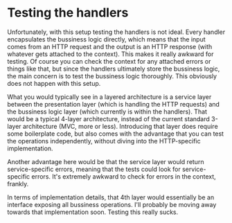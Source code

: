 # Testing the handlers

Unfortunately, with this setup testing the handlers is not ideal. Every handler encapsulates the bussiness logic directly, which means that the input comes from an HTTP request and the output is an HTTP response (with whatever gets attached to the context). This makes it really awkward for testing. Of course you can check the context for any attached errors or things like that, but since the handlers ultimately store the bussiness logic, the main concern is to test the bussiness logic thoroughly. This obviously does not happen with this setup.

What you would typically see in a layered architecture is a service layer between the presentation layer (which is handling the HTTP requests) and the bussiness logic layer (which currently is within the handlers). That would be a typical 4-layer architecture, instead of the current standard 3-layer architecture (MVC, more or less). Introducing that layer does require some boilerplate code, but also comes with the advantage that you can test the operations independently, without diving into the HTTP-specific implementation.

Another advantage here would be that the service layer would return service-specific errors, meaning that the tests could look for service-specific errors. It's extremely awkward to check for errors in the context, frankly.

In terms of implementation details, that 4th layer would essentially be an interface exposing all bussiness operations. I'll probably be moving away towards that implementation soon. Testing this really sucks.
